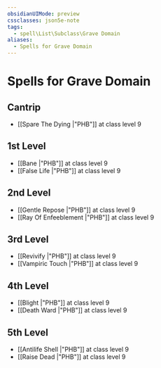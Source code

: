 ```yaml
---
obsidianUIMode: preview
cssclasses: json5e-note
tags:
  - spell\List\Subclass\Grave Domain
aliases:
  - Spells for Grave Domain
---
```

# Spells for Grave Domain

## Cantrip

- [[Spare The Dying \|"PHB"]] at class level 9

## 1st Level

- [[Bane \|"PHB"]] at class level 9
- [[False Life \|"PHB"]] at class level 9

## 2nd Level

- [[Gentle Repose \|"PHB"]] at class level 9
- [[Ray Of Enfeeblement \|"PHB"]] at class level 9

## 3rd Level

- [[Revivify \|"PHB"]] at class level 9
- [[Vampiric Touch \|"PHB"]] at class level 9

## 4th Level

- [[Blight \|"PHB"]] at class level 9
- [[Death Ward \|"PHB"]] at class level 9

## 5th Level

- [[Antilife Shell \|"PHB"]] at class level 9
- [[Raise Dead \|"PHB"]] at class level 9
